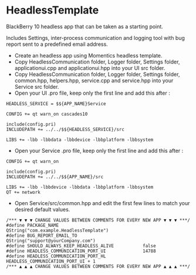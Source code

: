 # HeadlessTemplate
BlackBerry 10 headless app that can be taken as a starting point.

Includes Settings, inter-process communication and logging tool with bug report sent to a predefined email address.

- Create an headless app using Momentics headless template.
- Copy HeadlessCommunication folder, Logger folder, Settings folder, applicationui.cpp and applicationui.hpp into your UI src folder.
- Copy HeadlessCommunication folder, Logger folder, Settings folder, common.hpp, helpers.hpp, service.cpp and service.hpp into your Service src folder.
- Open your UI .pro file, keep only the first line and add this after :
```
HEADLESS_SERVICE = $${APP_NAME}Service

CONFIG += qt warn_on cascades10

include(config.pri)
INCLUDEPATH += ../../$${HEADLESS_SERVICE}/src

LIBS += -lbb -lbbdata -lbbdevice -lbbplatform -lbbsystem
```
- Open your Service .pro file, keep only the first line and add this after :
```
CONFIG += qt warn_on

include(config.pri)
INCLUDEPATH += ../../$${APP_NAME}/src

LIBS += -lbb -lbbdevice -lbbdata -lbbplatform -lbbsystem
QT += network
```
- Open Service/src/common.hpp and edit the first few lines to match your desired default values.
```
/*** ▼ ▼ ▼ CHANGE VALUES BETWEEN COMMENTS FOR EVERY NEW APP ▼ ▼ ▼ ***/
#define PACKAGE_NAME                                QString("com.example.HeadlessTemplate")
#define BUG_REPORT_EMAIL_TO                         QString("support@yourCompany.com")
#define SHOULD_ALWAYS_KEEP_HEADLESS_ALIVE           false
#define HEADLESS_COMMUNICATION_PORT_UI              14788
#define HEADLESS_COMMUNICATION_PORT_HL              HEADLESS_COMMUNICATION_PORT_UI + 1
/*** ▲ ▲ ▲ CHANGE VALUES BETWEEN COMMENTS FOR EVERY NEW APP ▲ ▲ ▲ ***/
```
